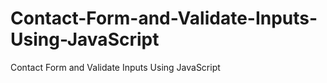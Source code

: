 # Contact-Form-and-Validate-Inputs-Using-JavaScript
Contact Form and Validate Inputs Using JavaScript 
